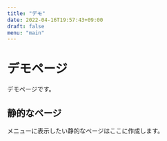 ```yaml
---
title: "デモ"
date: 2022-04-16T19:57:43+09:00
draft: false
menu: "main"
---
```


# デモページ

デモページです。

## 静的なページ

メニューに表示したい静的なページはここに作成します。
